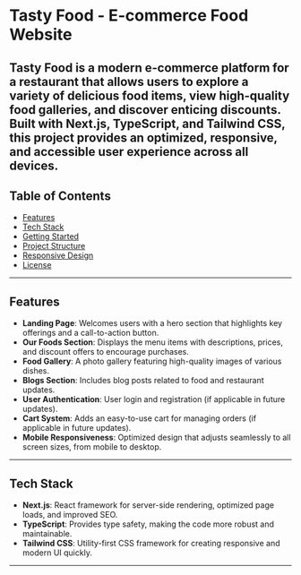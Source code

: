 # Tasty Food - E-commerce Food Website

**Tasty Food** is a modern e-commerce platform for a restaurant that allows users to explore a variety of delicious food items, view high-quality food galleries, and discover enticing discounts. Built with **Next.js**, **TypeScript**, and **Tailwind CSS**, this project provides an optimized, responsive, and accessible user experience across all devices.
---


## Table of Contents

- [Features](#features)
- [Tech Stack](#tech-stack)
- [Getting Started](#getting-started)
- [Project Structure](#project-structure)
- [Responsive Design](#responsive-design)
- [License](#license)

---

## Features

- **Landing Page**: Welcomes users with a hero section that highlights key offerings and a call-to-action button.
- **Our Foods Section**: Displays the menu items with descriptions, prices, and discount offers to encourage purchases.
- **Food Gallery**: A photo gallery featuring high-quality images of various dishes.
- **Blogs Section**: Includes blog posts related to food and restaurant updates.
- **User Authentication**: User login and registration (if applicable in future updates).
- **Cart System**: Adds an easy-to-use cart for managing orders (if applicable in future updates).
- **Mobile Responsiveness**: Optimized design that adjusts seamlessly to all screen sizes, from mobile to desktop.

---

## Tech Stack

- **Next.js**: React framework for server-side rendering, optimized page loads, and improved SEO.
- **TypeScript**: Provides type safety, making the code more robust and maintainable.
- **Tailwind CSS**: Utility-first CSS framework for creating responsive and modern UI quickly.

---
